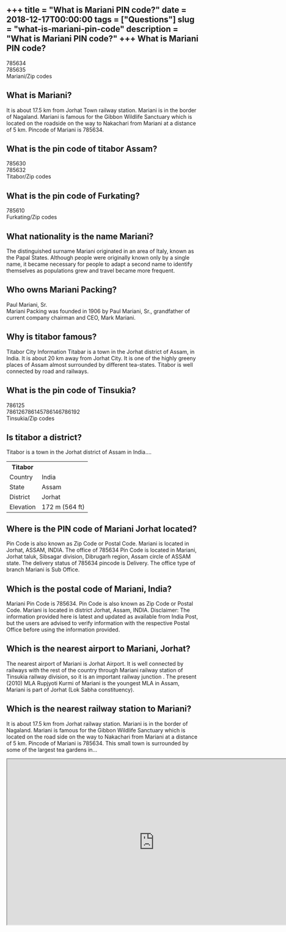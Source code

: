 +++
title = "What is Mariani PIN code?"
date = 2018-12-17T00:00:00
tags = ["Questions"]
slug = "what-is-mariani-pin-code"
description = "What is Mariani PIN code?"
+++
What is Mariani PIN code?
-------------------------

 785634  
785635  
Mariani/Zip codes

What is Mariani?
----------------

It is about 17.5 km from Jorhat Town railway station. Mariani is in the border of Nagaland. Mariani is famous for the Gibbon Wildlife Sanctuary which is located on the roadside on the way to Nakachari from Mariani at a distance of 5 km. Pincode of Mariani is 785634.

What is the pin code of titabor Assam?
--------------------------------------

 785630  
785632  
Titabor/Zip codes

What is the pin code of Furkating?
----------------------------------

785610  
Furkating/Zip codes

What nationality is the name Mariani?
-------------------------------------

The distinguished surname Mariani originated in an area of Italy, known as the Papal States. Although people were originally known only by a single name, it became necessary for people to adapt a second name to identify themselves as populations grew and travel became more frequent.

Who owns Mariani Packing?
-------------------------

Paul Mariani, Sr.  
Mariani Packing was founded in 1906 by Paul Mariani, Sr., grandfather of current company chairman and CEO, Mark Mariani.

Why is titabor famous?
----------------------

Titabor City Information Titabar is a town in the Jorhat district of Assam, in India. It is about 20 km away from Jorhat City. It is one of the highly greeny places of Assam almost surrounded by different tea-states. Titabor is well connected by road and railways.

What is the pin code of Tinsukia?
---------------------------------

 786125  
786126786145786146786192  
Tinsukia/Zip codes

Is titabor a district?
----------------------

Titabor is a town in the Jorhat district of Assam in India….

<table><tr><th>Titabor</th></tr><tr><td>Country</td><td>India</td></tr><tr><td>State</td><td>Assam</td></tr><tr><td>District</td><td>Jorhat</td></tr><tr><td>Elevation</td><td>172 m (564 ft)</td></tr></table>

Where is the PIN code of Mariani Jorhat located?
------------------------------------------------

Pin Code is also known as Zip Code or Postal Code. Mariani is located in Jorhat, ASSAM, INDIA. The office of 785634 Pin Code is located in Mariani, Jorhat taluk, Sibsagar division, Dibrugarh region, Assam circle of ASSAM state. The delivery status of 785634 pincode is Delivery. The office type of branch Mariani is Sub Office.

Which is the postal code of Mariani, India?
-------------------------------------------

Mariani Pin Code is 785634. Pin Code is also known as Zip Code or Postal Code. Mariani is located in district Jorhat, Assam, INDIA. Disclaimer: The information provided here is latest and updated as available from India Post, but the users are advised to verify information with the respective Postal Office before using the information provided.

Which is the nearest airport to Mariani, Jorhat?
------------------------------------------------

The nearest airport of Mariani is Jorhat Airport. It is well connected by railways with the rest of the country through Mariani railway station of Tinsukia railway division, so it is an important railway junction . The present (2010) MLA Rupjyoti Kurmi of Mariani is the youngest MLA in Assam, Mariani is part of Jorhat (Lok Sabha constituency).

Which is the nearest railway station to Mariani?
------------------------------------------------

It is about 17.5 km from Jorhat railway station. Mariani is in the border of Nagaland. Mariani is famous for the Gibbon Wildlife Sanctuary which is located on the road side on the way to Nakachari from Mariani at a distance of 5 km. Pincode of Mariani is 785634. This small town is surrounded by some of the largest tea gardens in…

<iframe allow="accelerometer; autoplay; clipboard-write; encrypted-media; gyroscope; picture-in-picture" allowfullscreen="" class="__youtube_prefs__  epyt-is-override  no-lazyload" data-no-lazy="1" data-origheight="433" data-origwidth="770" data-skipgform_ajax_framebjll="" height="433" id="_ytid_60789" loading="lazy" src="https://www.youtube.com/embed/lQP6Y_cFUk0?enablejsapi=1&autoplay=0&cc_load_policy=0&cc_lang_pref=&iv_load_policy=1&loop=0&modestbranding=0&rel=1&fs=1&playsinline=0&autohide=2&theme=dark&color=red&controls=1&" title="YouTube player" width="770"></iframe>